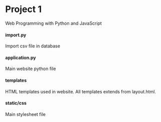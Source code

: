 # Project 1

Web Programming with Python and JavaScript

#### import.py

Import csv file in database

#### application.py

Main website python file

#### templates

HTML templates used in website. 
All templates extends from layout.html.

#### static/css

Main stylesheet file
